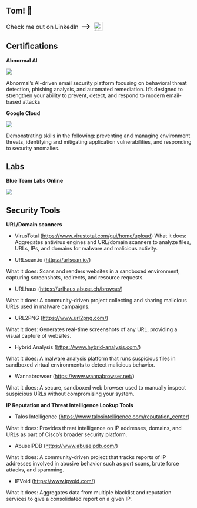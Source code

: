 ## Tom! :wave:

<p style="display: flex; align-items: center; gap: 8px;">
  <span style="font-size: 16px;">
    Check me out on LinkedIn 
    <span style="font-size: 20px; font-weight: bold; margin-left: 2px;">⟶</span>
  </span>
  <a href="https://www.linkedin.com/in/tom-seaborne" target="_blank">
    <img src="https://cdn.jsdelivr.net/gh/devicons/devicon/icons/linkedin/linkedin-original.svg" alt="LinkedIn" width="24" style="vertical-align: middle;" />
  </a>
</p>


## Certifications
**Abnormal AI**

<a href="https://abnormal-academy.workramp.io/certificate/byFK91m6kw" target="_blank" rel="noopener noreferrer">
  <img src="https://img.shields.io/badge/-Abnormal%20Security%20Essentials-4B0082?style=for-the-badge&logo=artstation&logoColor=white" />
</a>

Abnormal’s AI-driven email security platform focusing on behavioral threat detection, phishing analysis, and automated remediation. It’s designed to strengthen your ability to prevent, detect, and respond to modern email-based attacks

**Google Cloud**

<a href="https://www.linkedin.com/in/tom-seaborne-01b2ba167/" target="_blank">
  <img src="https://img.shields.io/badge/-Mitigate%20Threats%20and%20Vulnerabilities%20with%20Security%20Command%20Center%20Skill-0066CC?style=for-the-badge&logo=google&logoColor=white" />
</a>

Demonstrating skills in the following: preventing and managing environment threats, identifying and mitigating application vulnerabilities, and responding to security anomalies.

## Labs
**Blue Team Labs Online**

<a href="https://github.com/TomSeaborne/Blue-Team-Labs" target="_blank">
  <img src="https://img.shields.io/badge/-Blue%20Team%20Labs%20Online-ADD8E6?style=for-the-badge&logo=shield&logoColor=white" />
</a>

## Security Tools
**URL/Domain scanners**
- VirusTotal (https://www.virustotal.com/gui/home/upload)
What it does: Aggregates antivirus engines and URL/domain scanners to analyze files, URLs, IPs, and domains for malware and malicious activity.

- URLscan.io (https://urlscan.io/)

What it does: Scans and renders websites in a sandboxed environment, capturing screenshots, redirects, and resource requests.

- URLhaus (https://urlhaus.abuse.ch/browse/)

What it does: A community-driven project collecting and sharing malicious URLs used in malware campaigns.

- URL2PNG (https://www.url2png.com/)

What it does: Generates real-time screenshots of any URL, providing a visual capture of websites.

- Hybrid Analysis (https://www.hybrid-analysis.com/)

What it does: A malware analysis platform that runs suspicious files in sandboxed virtual environments to detect malicious behavior.

- Wannabrowser (https://www.wannabrowser.net/)

What it does: A secure, sandboxed web browser used to manually inspect suspicious URLs without compromising your system.

**IP Reputation and Threat Intelligence Lookup Tools**
- Talos Intelligence (https://www.talosintelligence.com/reputation_center)

What it does: Provides threat intelligence on IP addresses, domains, and URLs as part of Cisco’s broader security platform.

- AbuseIPDB (https://www.abuseipdb.com/)

What it does: A community-driven project that tracks reports of IP addresses involved in abusive behavior such as port scans, brute force attacks, and spamming.

- IPVoid (https://www.ipvoid.com/)

What it does: Aggregates data from multiple blacklist and reputation services to give a consolidated report on a given IP.
